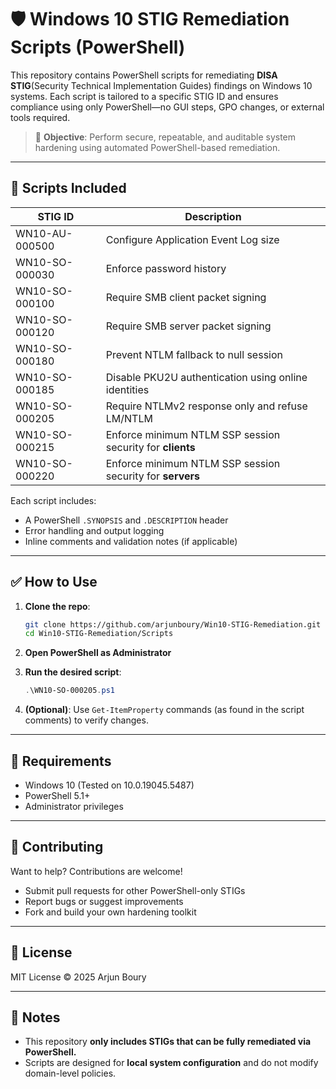 # 🛡️ Windows 10 STIG Remediation Scripts (PowerShell)

This repository contains PowerShell scripts for remediating **DISA STIG**(Security Technical Implementation Guides) findings on Windows 10 systems. Each script is tailored to a specific STIG ID and ensures compliance using only PowerShell—no GUI steps, GPO changes, or external tools required.

> 🔧 **Objective**: Perform secure, repeatable, and auditable system hardening using automated PowerShell-based remediation.

---

## 📁 Scripts Included

| STIG ID             | Description                                                             |
|----------------------|-------------------------------------------------------------------------|
| WN10-AU-000500       | Configure Application Event Log size                                    |
| WN10-SO-000030       | Enforce password history                                                 |
| WN10-SO-000100       | Require SMB client packet signing                                       |
| WN10-SO-000120       | Require SMB server packet signing                                       |
| WN10-SO-000180       | Prevent NTLM fallback to null session                                   |
| WN10-SO-000185       | Disable PKU2U authentication using online identities                    |
| WN10-SO-000205       | Require NTLMv2 response only and refuse LM/NTLM                         |
| WN10-SO-000215       | Enforce minimum NTLM SSP session security for **clients**               |
| WN10-SO-000220       | Enforce minimum NTLM SSP session security for **servers**               |

Each script includes:
- A PowerShell `.SYNOPSIS` and `.DESCRIPTION` header
- Error handling and output logging
- Inline comments and validation notes (if applicable)

---

## ✅ How to Use

1. **Clone the repo**:
   ```bash
   git clone https://github.com/arjunboury/Win10-STIG-Remediation.git
   cd Win10-STIG-Remediation/Scripts
   ```

2. **Open PowerShell as Administrator**

3. **Run the desired script**:
   ```powershell
   .\WN10-SO-000205.ps1
   ```

4. **(Optional)**: Use `Get-ItemProperty` commands (as found in the script comments) to verify changes.

---

## 🧪 Requirements

- Windows 10 (Tested on 10.0.19045.5487)
- PowerShell 5.1+
- Administrator privileges

---

## 🤝 Contributing

Want to help? Contributions are welcome!
- Submit pull requests for other PowerShell-only STIGs
- Report bugs or suggest improvements
- Fork and build your own hardening toolkit

---

## 📜 License

MIT License © 2025 Arjun Boury

---

## 📌 Notes

- This repository **only includes STIGs that can be fully remediated via PowerShell.**
- Scripts are designed for **local system configuration** and do not modify domain-level policies.
